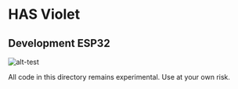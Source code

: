 # HAS Violet

## Development ESP32


![alt-test](https://github.com/hudsonvalleydigitalnetwork/hasviolet/development/ESP32/has-violet-esp32.png)


All code in this directory remains experimental. Use at your own risk.





